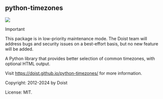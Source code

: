 python-timezones
----------------

![](https://github.com/Doist/python-timezones/workflows/Tests/badge.svg)

> [!IMPORTANT]
> This package is in low-priority maintenance mode. The Doist team will address
> bugs and security issues on a best-effort basis, but no new feature will be
> added.

A Python library that provides better selection of common timezones, with
optional HTML output.

Visit https://doist.github.io/python-timezones/ for more information.

Copyright: 2012-2024 by Doist

License: MIT.
